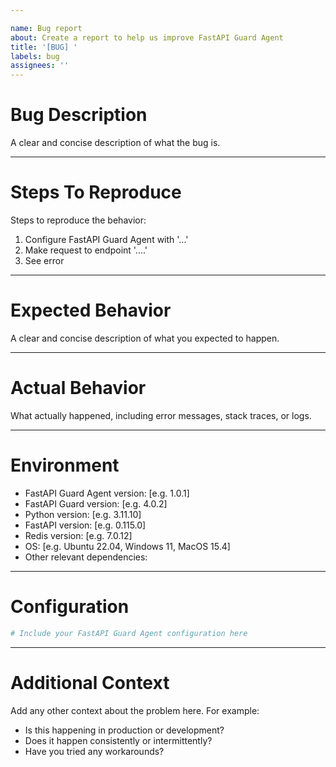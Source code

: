 ```yaml
---

name: Bug report
about: Create a report to help us improve FastAPI Guard Agent
title: '[BUG] '
labels: bug
assignees: ''
---
```


Bug Description
================
A clear and concise description of what the bug is.

___

Steps To Reproduce
===================
Steps to reproduce the behavior:
1. Configure FastAPI Guard Agent with '...'
2. Make request to endpoint '....'
3. See error

___

Expected Behavior
=================
A clear and concise description of what you expected to happen.

___

Actual Behavior
================
What actually happened, including error messages, stack traces, or logs.

___

Environment
===========
- FastAPI Guard Agent version: [e.g. 1.0.1]
- FastAPI Guard version: [e.g. 4.0.2]
- Python version: [e.g. 3.11.10]
- FastAPI version: [e.g. 0.115.0]
- Redis version: [e.g. 7.0.12]
- OS: [e.g. Ubuntu 22.04, Windows 11, MacOS 15.4]
- Other relevant dependencies:

___

Configuration
=============

```python
# Include your FastAPI Guard Agent configuration here

```

___

Additional Context
==================
Add any other context about the problem here. For example:
- Is this happening in production or development?
- Does it happen consistently or intermittently?
- Have you tried any workarounds?

